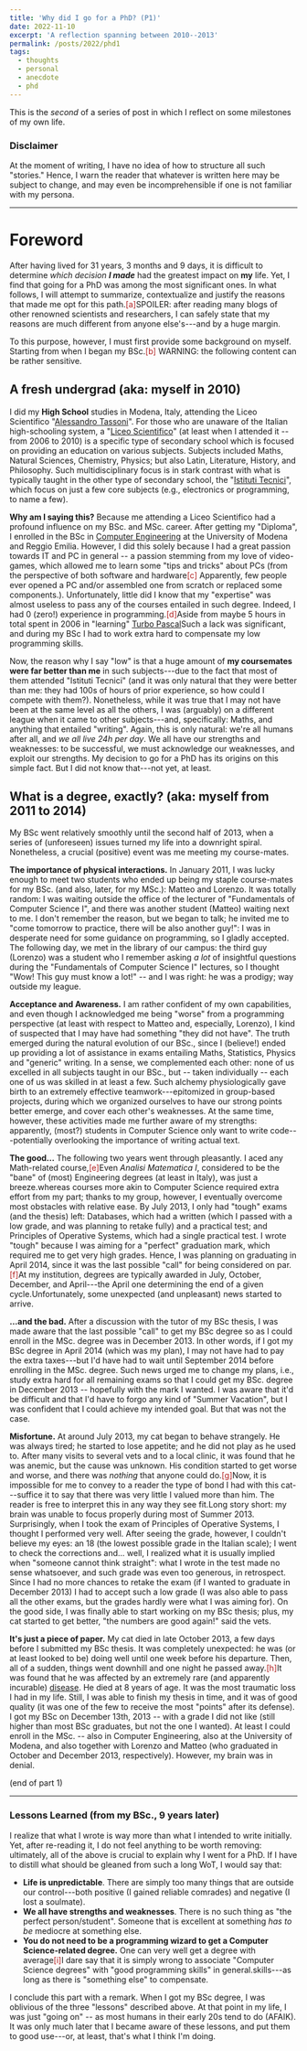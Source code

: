```yaml
---
title: 'Why did I go for a PhD? (P1)'
date: 2022-11-10
excerpt: 'A reflection spanning between 2010--2013'
permalink: /posts/2022/phd1
tags:
  - thoughts
  - personal
  - anecdote
  - phd
---
```


This is the _second_ of a series of post in which I reflect on some milestones of my own life.

### Disclaimer
At the moment of writing, I have no idea of how to structure all such "stories." Hence, I warn the reader that whatever is written here may be subject to change, and may even be incomprehensible if one is not familiar with my persona.

___

# Foreword

After having lived for 31 years, 3 months and 9 days, it is difficult to determine _which decision **I made**_ had the greatest impact on **my** life. Yet, I find that going for a PhD was among the most significant ones. In what follows, I will attempt to summarize, contextualize and justify the reasons that made me opt for this path.<span class="footnote"><a style="color:firebrick">[a]</a><span class="footnote_content">SPOILER: after reading many blogs of other renowned scientists and researchers, I can safely state that my reasons are much different from anyone else's---and by a huge margin.</span></span>

To this purpose, however, I must first provide some background on myself. Starting from when I began my BSc.<span class="footnote"><a style="color:firebrick">[b]</a><span class="footnote_content"> WARNING: the following content can be rather sensitive.</span></span>



## A fresh undergrad (aka: myself in 2010)

I did my **High School** studies in Modena, Italy, attending the Liceo Scientifico "[Alessandro Tassoni](https://www.liceotassoni.edu.it/)". For those who are unaware of the Italian high-schooling system, a "[Liceo Scientifico](https://en.wikipedia.org/wiki/Liceo_scientifico)" (at least when I attended it -- from 2006 to 2010) is a specific type of secondary school which is focused on providing an education on various subjects. Subjects included Maths, Natural Sciences, Chemistry, Physics; but also Latin, Literature, History, and Philosophy. Such multidisciplinary focus is in stark contrast with what is typically taught in the other type of secondary school, the "[Istituti Tecnici](https://it.wikipedia.org/wiki/Istituto_tecnico)", which focus on just a few core subjects (e.g., electronics or programming, to name a few).

**Why am I saying this?** Because me attending a Liceo Scientifico had a profound influence on my BSc. and MSc. career. After getting my "Diploma", I enrolled in the BSc in [Computer Engineering](https://international.unimore.it/course.html?ID=7) at the University of Modena and Reggio Emilia. However, I did this solely because I had a great passion towards IT and PC in general -- a passion stemming from my love of video-games, which allowed me to learn some "tips and tricks" about PCs (from the perspective of both software and hardware<span class="footnote"><a style="color:firebrick">[c]</a><span class="footnote_content"> Apparently, few people ever opened a PC and/or assembled one from scratch or replaced some components.</span></span>). Unfortunately, little did I know that my "expertise" was almost useless to pass any of the courses entailed in such degree. Indeed, I had 0 (zero!) experience in programming.<span class="footnote"><a style="color:firebrick">[d]</a><span class="footnote_content">Aside from maybe 5 hours in total spent in 2006 in "learning" [Turbo Pascal](https://en.wikipedia.org/wiki/Turbo_Pascal)</span></span>Such a lack was significant, and during my BSc I had to work extra hard to compensate my low programming skills. 

Now, the reason why I say "low" is that a huge amount of **my coursemates were far better than me** in such subjects---due to the fact that most of them attended "Istituti Tecnici" (and it was only natural that they were better than me: they had 100s of hours of prior experience, so how could I compete with them?). Nonetheless, while it was true that I may not have been at the same level as all the others, I was (arguably) on a different league when it came to other subjects---and, specifically: Maths, and anything that entailed "writing". Again, this is only natural: we're all humans after all, and _we all live 24h per day_. We all have our strengths and weaknesses: to be successful, we must acknowledge our weaknesses, and exploit our strengths. My decision to go for a PhD has its origins on this simple fact. But I did not know that---not yet, at least.

## What is a degree, exactly? (aka: myself from 2011 to 2014)

My BSc went relatively smoothly until the second half of 2013, when a series of (unforeseen) issues turned my life into a downright spiral. Nonetheless, a crucial (positive) event was me meeting my course-mates.

**The importance of physical interactions.**
In January 2011, I was lucky enough to meet two students who ended up being my staple course-mates for my BSc. (and also, later, for my MSc.): Matteo and Lorenzo. It was totally random: I was waiting outside the office of the lecturer of "Fundamentals of Computer Science I", and there was another student (Matteo) waiting next to me. I don't remember the reason, but we began to talk; he invited me to "come tomorrow to practice, there will be also another guy!": I was in desperate need for some guidance on programming, so I gladly accepted. The following day, we met in the library of our campus: the third guy (Lorenzo) was a student who I remember asking *a lot* of insightful questions during the "Fundamentals of Computer Science I" lectures, so I thought "Wow! This guy must know a lot!" -- and I was right: he was a prodigy; way outside my league. 

**Acceptance and Awareness.**
I am rather confident of my own capabilities, and even though I acknowledged me being "worse" from a programming perspective (at least with respect to Matteo and, especially, Lorenzo), I kind of suspected that I may have had something "they did not have". The truth emerged during the natural evolution of our BSc., since I (believe!) ended up providing a lot of assistance in exams entailing Maths, Statistics, Physics and "generic" writing. In a sense, we complemented each other: none of us excelled in all subjects taught in our BSc., but -- taken individually -- each one of us was skilled in at least a few. Such alchemy physiologically gave birth to an extremely effective teamwork---epitomized in group-based projects, during which we organized ourselves to have our strong points better emerge, and cover each other's weaknesses. At the same time, however, these activities made me further aware of my strengths: apparently, (most?) students in Computer Science only want to write code---potentially overlooking the importance of writing actual text.

**The good...** The following two years went through pleasantly. I aced any Math-related course,<span class="footnote"><a style="color:firebrick">[e]</a><span class="footnote_content">Even _Analisi Matematica I_, considered to be the "bane" of (most) Engineering degrees (at least in Italy), was just a breeze.</span></span>whereas courses more akin to Computer Science required extra effort from my part; thanks to my group, however, I eventually overcome most obstacles with relative ease. By July 2013, I only had "tough" exams (and the thesis) left: Databases, which had a written (which I passed with a low grade, and was planning to retake fully) and a practical test; and Principles of Operative Systems, which had a single practical test. I wrote "tough" because I was aiming for a "perfect" graduation mark, which required me to get very high grades. Hence, I was planning on graduating in April 2014, since it was the last possible "call" for being considered on par.<span class="footnote"><a style="color:firebrick">[f]</a><span class="footnote_content">At my institution, degrees are typically awarded in July, October, December, and April---the April one determining the end of a given cycle.</span></span>Unfortunately, some unexpected (and unpleasant) news started to arrive. 

**...and the bad.** After a discussion with the tutor of my BSc thesis, I was made aware that the last possible "call" to get my BSc degree so as I could enroll in the MSc. degree was in December 2013. In other words, if I got my BSc degree in April 2014 (which was my plan), I may not have had to pay the extra taxes---but I'd have had to wait until September 2014 before enrolling in the MSc. degree. Such news urged me to change my plans, i.e., study extra hard for all remaining exams so that I could get my BSc. degree in December 2013 -- hopefully with the mark I wanted. I was aware that it'd be difficult and that I'd have to forgo any kind of "Summer Vacation", but I was confident that I could achieve my intended goal. But that was not the case.

**Misfortune.** At around July 2013, my cat began to behave strangely. He was always tired; he started to lose appetite; and he did not play as he used to. After many visits to several vets and to a local clinic, it was found that he was anemic, but the cause was unknown. His condition started to get worse and worse, and there was *nothing* that anyone could do.<span class="footnote"><a style="color:firebrick">[g]</a><span class="footnote_content">Now, it is impossible for me to convey to a reader the type of bond I had with this cat---suffice it to say that there was very little I valued more than him. The reader is free to interpret this in any way they see fit.</span></span>Long story short: my brain was unable to focus properly during most of Summer 2013. Surprisingly, when I took the exam of Principles of Operative Systems, I thought I performed very well. After seeing the grade, however, I couldn't believe my eyes: an 18 (the lowest possible grade in the Italian scale); I went to check the corrections and... well, I realized what it is usually implied when "someone cannot think straight": what I wrote in the test made no sense whatsoever, and such grade was even too generous, in retrospect. Since I had no more chances to retake the exam (if I wanted to graduate in December 2013) I had to accept such a low grade (I was also able to pass all the other exams, but the grades hardly were what I was aiming for). On the good side, I was finally able to start working on my BSc thesis; plus, my cat started to get better, "the numbers are good again!" said the vets.

**It's just a piece of paper.** My cat died in late October 2013, a few days before I submitted my BSc thesis. It was completely unexpected: he was (or at least looked to be) doing well until one week before his departure. Then, all of a sudden, things went downhill and one night he passed away.<span class="footnote"><a style="color:firebrick">[h]</a><span class="footnote_content">It was found that he was affected by an extremely rare (and apparently incurable) [disease](https://en.wikipedia.org/wiki/Mycoplasma_haemofelis). He died at 8 years of age.</span></span> It was the most traumatic loss I had in my life. Still, I was able to finish my thesis in time, and it was of good quality (it was one of the few to receive the most "points" after its defense). I got my BSc on December 13th, 2013 -- with a grade I did not like (still higher than most BSc graduates, but not the one I wanted). At least I could enroll in the MSc. -- also in Computer Engineering, also at the University of Modena, and also together with Lorenzo and Matteo (who graduated in October and December 2013, respectively). However, my brain was in denial.

(end of part 1)

___

### Lessons Learned (from my BSc., 9 years later)

I realize that what I wrote is way more than what I intended to write initially. Yet, after re-reading it, I do not feel anything to be worth removing: ultimately, all of the above is crucial to explain why I went for a PhD.
If I have to distill what should be gleaned from such a long WoT, I would say that:
* **Life is unpredictable**. There are simply too many things that are outside our control---both positive (I gained reliable comrades) and negative (I lost a soulmate). 
* **We all have strengths and weaknesses**. There is no such thing as "the perfect person/student". Someone that is excellent at something _has to be_ mediocre at something else.
* **You do not need to be a programming wizard to get a Computer Science-related degree.** One can very well get a degree with average<span class="footnote"><a style="color:firebrick">[i]</a><span class="footnote_content">I dare say that it is simply wrong to associate "Computer Science degrees" with "good programming skills" in general.</span></span>skills---as long as there is "something else" to compensate.


I conclude this part with a remark. When I got my BSc degree, I was oblivious of the three "lessons" described above. At that point in my life, I was just "going on" -- as most humans in their early 20s tend to do (AFAIK). It was only much later that I became aware of these lessons, and put them to good use---or, at least, that's what I think I'm doing.